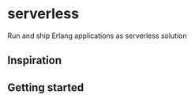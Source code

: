 # serverless

Run and ship Erlang applications as serverless solution


## Inspiration


## Getting started

